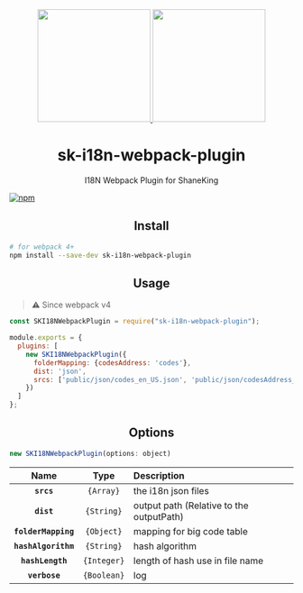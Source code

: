 <div align="center">
  <a href="https://shaneking.org">
    <img width="200" height="200" src="https://avatars3.githubusercontent.com/u/3394899">
  </a>
  <a href="https://github.com/webpack/webpack">
    <img width="200" height="200" src="https://webpack.js.org/assets/icon-square-big.svg">
  </a>
  <h1>sk-i18n-webpack-plugin</h1>
  <p>I18N Webpack Plugin for ShaneKing</p>
</div>

[![npm][npm]][npm-url]


<h2 align="center">Install</h2>

```bash
# for webpack 4+
npm install --save-dev sk-i18n-webpack-plugin
```

<h2 align="center">Usage</h2>

> :warning: Since webpack v4

```js
const SKI18NWebpackPlugin = require("sk-i18n-webpack-plugin");

module.exports = {
  plugins: [
    new SKI18NWebpackPlugin({
      folderMapping: {codesAddress: 'codes'},
      dist: 'json',
      srcs: ['public/json/codes_en_US.json', 'public/json/codesAddress_en_US.json', 'public/json/i18n_en_US.json', 'public/json/i18n_zh_CN.json']
    })
  ]
};
```

<h2 align="center">Options</h2>

```js
new SKI18NWebpackPlugin(options: object)
```

|Name|Type|Description|
|:--:|:--:|:----------|
|**`srcs`**|`{Array}`|the i18n json files|
|**`dist`**|`{String}`|output path (Relative to the outputPath)|
|**`folderMapping`**|`{Object}`|mapping for big code table|
|**`hashAlgorithm`**|`{String}`|hash algorithm|
|**`hashLength`**|`{Integer}`|length of hash use in file name|
|**`verbose`**|`{Boolean}`|log|



[npm]: https://img.shields.io/npm/v/sk-i18n-webpack-plugin.svg
[npm-url]: https://npmjs.com/package/sk-i18n-webpack-plugin
